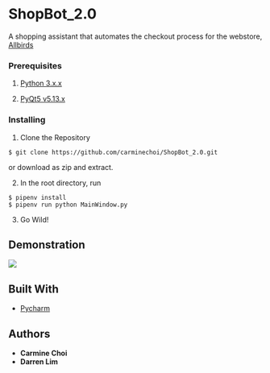# ShopBot_2.0
A shopping assistant that automates the checkout process for the webstore, [Allbirds
](https://www.allbirds.com/)
### Prerequisites

1. [Python 3.x.x](https://www.python.org/downloads/)
  
2. [PyQt5 v5.13.x](https://pypi.org/project/PyQt5/#files)

### Installing

1. Clone the Repository

```
$ git clone https://github.com/carminechoi/ShopBot_2.0.git
```

or download as zip and extract.

2. In the root directory, run
```
$ pipenv install
$ pipenv run python MainWindow.py
```

3. Go Wild! 

## Demonstration

![](https://media.giphy.com/media/h2ZATDOCToTirkpLvB/giphy.gif) 

## Built With

* [Pycharm](https://www.jetbrains.com/pycharm/)

## Authors

* **Carmine Choi** 
* **Darren Lim**
